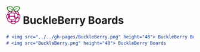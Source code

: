 # <img src="BuckleBerry.png" height="48"> BuckleBerry Boards
```markdown
# <img src="../../gh-pages/BuckleBerry.png" height="48"> BuckleBerry Boards
# <img src="BuckleBerry.png" height="48"> BuckleBerry Boards
```
